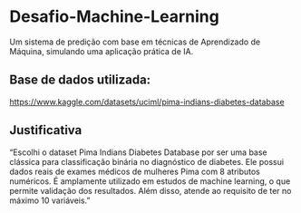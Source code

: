 # Desafio-Machine-Learning
Um sistema de predição com base em técnicas de  Aprendizado de Máquina, simulando uma aplicação prática de IA.
## Base de dados utilizada:
https://www.kaggle.com/datasets/uciml/pima-indians-diabetes-database
## Justificativa
“Escolhi o dataset Pima Indians Diabetes Database por ser uma base clássica para classificação binária no diagnóstico de diabetes. Ele possui dados reais de exames médicos de mulheres Pima com 8 atributos numéricos. É amplamente utilizado em estudos de machine learning, o que permite validação dos resultados. Além disso, atende ao requisito de ter no máximo 10 variáveis.”
